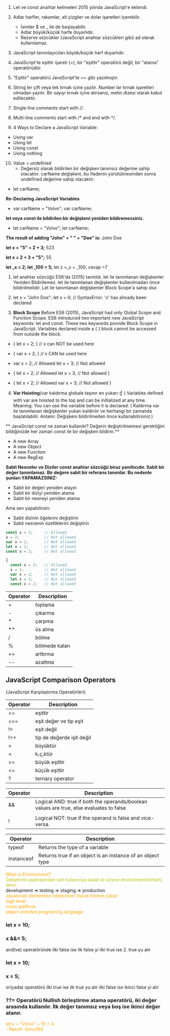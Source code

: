 1. Let ve const anahtar kelimeleri 2015 yılında JavaScript'e eklendi.

2.  Adlar harfler, rakamlar, alt çizgiler ve dolar işaretleri içerebilir.
	-  İsimler $ ve _ ile de başlayabilir.
	-  Adlar büyük/küçük harfe duyarlıdır.
	-  Rezerve sözcükler (JavaScript anahtar sözcükleri gibi) ad olarak kullanılamaz.
	
3. JavaScript tanımlayıcıları büyük/küçük harf duyarlıdır.

4. JavaScript'te eşittir işareti (=), bir "eşittir" operatörü değil, bir "atama" operatörüdür.

5. "Eşittir" operatörü JavaScript'te == gibi yazılmıştır.

6. String ler çift veya tek tırnak içine yazılır. Number lar tırnak işaretleri olmadan yazılır. Bir sayıyı tırnak içine alırsanız, metin dizesi olarak kabul edilecektir.

7. Single line comments start with  // .

8. Multi-line comments start with /* and end with */.

9. 4 Ways to Declare a JavaScript Variable:
 - Using var
 - Using let
 - Using const
 - Using nothing
 
10. Value = undefined
	- Değersiz olarak bildirilen bir değişken tanımsız değerine sahip olacaktır. carName değişkeni, bu ifadenin yürütülmesinden sonra undefined değerine sahip olacaktır:
- let carName;

**Re-Declaring JavaScript Variables**
- var carName = "Volvo";
  var carName;

**let veya const ile bildirilen bir değişkeni yeniden bildiremezsiniz.**
- let carName = "Volvo";
  let carName;
  
**The result of adding "John" + " " + "Doe" is:**
    John Doe

**let x = "5" + 2 + 3;** 
523

**let x = 2 + 3 + "5";**
55

**let _x = 2;
let _100 = 5;**
let z =_x + _100;  cevap =7

1. let anahtar sözcüğü ES6'da (2015) tanıtıldı. let ile tanımlanan değişkenler Yeniden Bildirilemez. let ile tanımlanan değişkenler kullanılmadan önce bildirilmelidir. Let ile tanımlanan değişkenler Block Scope'a sahip olur.

2. let x = "John Doe";
   let x = 0;
// SyntaxError: 'x' has already been declared

3. **Block Scope**
Before ES6 (2015), JavaScript had only Global Scope and Function Scope.
ES6 introduced two important new JavaScript keywords: let and const.
These two keywords provide Block Scope in JavaScript.
Variables declared inside a { } block cannot be accessed from outside the block:
 - {
  let x = 2;
}
// x can NOT be used here

 - {
  var x = 2;
}
// x CAN be used here

 - var x = 2;   // Allowed
   let x = 3;   // Not allowed

 - {
let x = 2;   // Allowed
let x = 3;   // Not allowed
}

 - {
let x = 2;   // Allowed
var x = 3;   // Not allowed
}
4.  **Var Hoisting**(var kaldırma globale taşınır en yukarı ☝ )
Variables defined with var are hoisted to the top and can be initialized at any time.
Meaning: You can use the variable before it is declared:
( Kaldırma var ile tanımlanan değişkenler yukarı kaldırılır ve herhangi bir zamanda başlatılabilir. Anlamı: Değişkeni bildirilmeden önce kullanabilirsiniz:)


** JavaScript const ne zaman kullanılır? Değerin değiştirilmemesi gerektiğini bildiğinizde her zaman const ile bir değişken bildirin.**
- A new Array
- A new Object
- A new Function
- A new RegExp

**Sabit Nesneler ve Diziler const anahtar sözcüğü biraz yanıltıcıdır. Sabit bir değer tanımlamaz. Bir değere sabit bir referans tanımlar. Bu nedenle şunları YAPAMAZSINIZ:**
- Sabit bir değeri yeniden atayın
- Sabit bir diziyi yeniden atama
- Sabit bir nesneyi yeniden atama 

Ama sen yapabilirsin: 
- Sabit dizinin öğelerini değiştirin 
- Sabit nesnenin özelliklerini değiştirin

```javascript
const x = 2;     // Allowed
x = 2;           // Not allowed
var x = 2;       // Not allowed
let x = 2;       // Not allowed
const x = 2;     // Not allowed

{
  const x = 2;   // Allowed
  x = 2;         // Not allowed
  var x = 2;     // Not allowed
  let x = 2;     // Not allowed
  const x = 2;   // Not allowed

```

| Operator  | Description  |
| ------------ | ------------ |
| +   | toplama  |
|  -  | çıkarma  |
|  * |  çarpma |
|  ** | üs alma  |
| /  |  bölme |
| %  |  bölmede kalan |
|  ++ | arttırma  |
|  -- | azaltma  |


## JavaScript Comparison Operators
(JavaScript Karşılaştırma Operatörleri)

|  Operator |  Description |
| ------------ | ------------ |
| ==  |  eşittir |
| ===  |  eşit değer ve  tip eşit |
|  != | eşit değil  |
| !==  |  tip de değerde işit değil  |
| >  | büyüktür  |
| <  | k,ç,ktür  |
| >=  |  büyük eşittir |
| <=  | küçük eşittir  |
|  ? | ternary operator  |

|  Operator |  Description |
| ------------ | ------------ |
|&&|Logical AND: true if both the operands/boolean values are true, else evaluates to false|
| || |Logical OR: true if either of the operands/boolean values is true. evaluates to false if both are false|
| !	 |Logical NOT: true if the operand is false and vice-versa.|

|  Operator |  Description |
| ------------ | ------------ |
|typeof	|  Returns the type of a variable |
|instanceof|	Returns true if an object is an instance of an object type|

<font color="orange"> What is Environment?</font> <br>
<font color="choclate">Geliştirme aşamasından son kulanıcıya kadar ki sürece environment(ortam) denir.</font><br>
development => testing => staging => production <br> 
<font color="orange"> Javascript derlenmez interpretier olarak hemen çalışır <br> high level <br> cross platform <br> object oriented programing language </font> <br>


### let x = 10; 
### x &&= 5; 
and(ve) operatöründe ilki false ise ilk false yi ilki true ise 2. true yu alır

### let x = 10; 
### x = 5; 
   or(yada) operatörü ilki true ise ilk true yu alır ilki false ise ikinci false yi alır

### ??= Operatörü Nullish birleştirme atama operatörü, iki değer arasında kullanılır. İlk değer tanımsız veya boş ise ikinci değer atanır.

<font color="orange">
let x = "Volvo" + 16 + 4;<br>
  - Result:
    Volvo164
</font> <br>